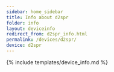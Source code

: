 ```yaml
---
sidebar: home_sidebar
title: Info about d2spr
folder: info
layout: deviceinfo
redirect_from: d2spr_info.html
permalink: /devices/d2spr/
device: d2spr
---
```

{% include templates/device_info.md %}
